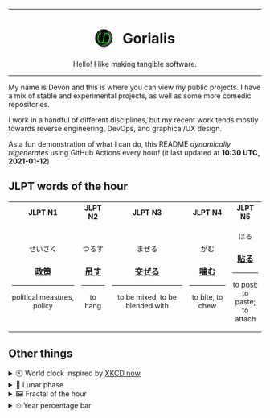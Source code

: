***

<h1 align="center">
<sub>
    <img src="readme/resources/avatar.png" height="36">
</sub>
&nbsp;
Gorialis
</h1>
<p align="center">
Hello! I like making tangible software.
</p>

***

My name is Devon and this is where you can view my public projects. I have a mix of stable and experimental projects, as well as some more comedic repositories.

I work in a handful of different disciplines, but my recent work tends mostly towards reverse engineering, DevOps, and graphical/UX design.

As a fun demonstration of what I can do, this README *dynamically regenerates* using GitHub Actions every hour! (it last updated at **10:30 UTC, 2021-01-12**)

<h2>JLPT words of the hour</h2>
<table>
    <tr>
        <th>JLPT N1</th>
        <th>JLPT N2</th>
        <th>JLPT N3</th>
        <th>JLPT N4</th>
        <th>JLPT N5</th>
    </tr>
    <tr>
        <td>
            <p align="center">せいさく</p>
            <h3 align="center"><b><a href="https://jisho.org/search/%E6%94%BF%E7%AD%96">政策</a></b></h3>
            <hr>
            <p align="center">political measures,<wbr> policy</p>
        </td>
        <td>
            <p align="center">つるす</p>
            <h3 align="center"><b><a href="https://jisho.org/search/%E5%90%8A%E3%81%99">吊す</a></b></h3>
            <hr>
            <p align="center">to hang</p>
        </td>
        <td>
            <p align="center">まぜる</p>
            <h3 align="center"><b><a href="https://jisho.org/search/%E4%BA%A4%E3%81%9C%E3%82%8B">交ぜる</a></b></h3>
            <hr>
            <p align="center">to be mixed,<wbr> to be blended with</p>
        </td>
        <td>
            <p align="center">かむ</p>
            <h3 align="center"><b><a href="https://jisho.org/search/%E5%99%9B%E3%82%80">噛む</a></b></h3>
            <hr>
            <p align="center">to bite,<wbr> to chew</p>
        </td>
        <td>
            <p align="center">はる</p>
            <h3 align="center"><b><a href="https://jisho.org/search/%E8%B2%BC%E3%82%8B">貼る</a></b></h3>
            <hr>
            <p align="center">to post;<br> to paste;<br> to attach</p>
        </td>
    </tr>
</table>

<h2>Other things</h2>
<details>
<summary>🕙  World clock inspired by <a href="https://xkcd.com/now">XKCD now</a></summary>

> <img src="generated/now.png" width="512">

</details>
<details>
<summary>🌙 Lunar phase</summary>

The moon is approximately 99.43% through its phase ().

</details>
<details>
<summary>&#x1f5bc; Fractal of the hour</summary>

> <img src="generated/fractal.png" width="512">

</details>
<details>
<summary>&#x23f2; Year percentage bar</summary>
<pre><code>2021 [▁▁▁▁▁▁▁▁▁▁▁▁▁▁▁▁▁▁▁▁] 3.13%</code></pre>
</details>
